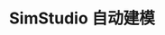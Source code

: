 ---
title: SimStudio 自动建模
description: CloudPSS SDK SimStudio 自动建模
sidebar_position: 30

tags:
- SDK

---